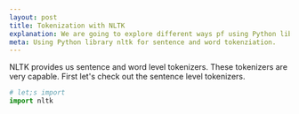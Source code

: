 ```yaml
---
layout: post
title: Tokenization with NLTK
explanation: We are going to explore different ways pf using Python library nltk to tokenize text into sentences and words.
meta: Using Python library nltk for sentence and word tokenziation. 
---
```


NLTK provides us sentence and word level tokenizers. These tokenizers are very capable. First let's check out the sentence level tokenizers.

```python
# let;s import
import nltk
```